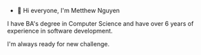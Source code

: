 - 👋 Hi everyone,
I'm Metthew Nguyen

I have BA's degree in Computer Science and have over 6 years of experience in software development.

I'm always ready for new challenge.
